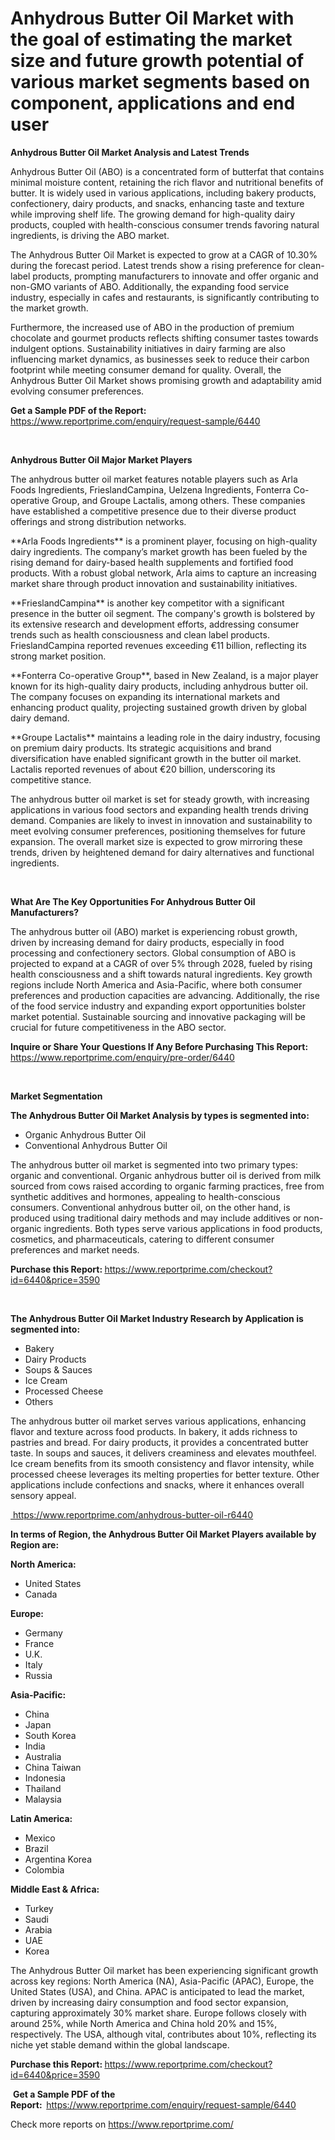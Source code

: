 <p><h1>Anhydrous Butter Oil Market with the goal of estimating the market size and future growth potential of various market segments based on component, applications and end user</h1></p><p><strong>Anhydrous Butter Oil Market Analysis and Latest Trends</strong></p>
<p><p>Anhydrous Butter Oil (ABO) is a concentrated form of butterfat that contains minimal moisture content, retaining the rich flavor and nutritional benefits of butter. It is widely used in various applications, including bakery products, confectionery, dairy products, and snacks, enhancing taste and texture while improving shelf life. The growing demand for high-quality dairy products, coupled with health-conscious consumer trends favoring natural ingredients, is driving the ABO market.</p><p>The Anhydrous Butter Oil Market is expected to grow at a CAGR of 10.30% during the forecast period. Latest trends show a rising preference for clean-label products, prompting manufacturers to innovate and offer organic and non-GMO variants of ABO. Additionally, the expanding food service industry, especially in cafes and restaurants, is significantly contributing to the market growth.</p><p>Furthermore, the increased use of ABO in the production of premium chocolate and gourmet products reflects shifting consumer tastes towards indulgent options. Sustainability initiatives in dairy farming are also influencing market dynamics, as businesses seek to reduce their carbon footprint while meeting consumer demand for quality. Overall, the Anhydrous Butter Oil Market shows promising growth and adaptability amid evolving consumer preferences.</p></p>
<p><strong>Get a Sample PDF of the Report:&nbsp;</strong> <a href="https://www.reportprime.com/enquiry/request-sample/6440?utm_campaign=2769&utm_medium=2&utm_source=Github&utm_content=ia&utm_term=19032025&utm_id=anhydrous-butter-oil">https://www.reportprime.com/enquiry/request-sample/6440</a></p>
<p>&nbsp;</p>
<p><strong>Anhydrous Butter Oil Major Market Players</strong></p>
<p><p>The anhydrous butter oil market features notable players such as Arla Foods Ingredients, FrieslandCampina, Uelzena Ingredients, Fonterra Co-operative Group, and Groupe Lactalis, among others. These companies have established a competitive presence due to their diverse product offerings and strong distribution networks.</p><p>**Arla Foods Ingredients** is a prominent player, focusing on high-quality dairy ingredients. The company’s market growth has been fueled by the rising demand for dairy-based health supplements and fortified food products. With a robust global network, Arla aims to capture an increasing market share through product innovation and sustainability initiatives.</p><p>**FrieslandCampina** is another key competitor with a significant presence in the butter oil segment. The company's growth is bolstered by its extensive research and development efforts, addressing consumer trends such as health consciousness and clean label products. FrieslandCampina reported revenues exceeding €11 billion, reflecting its strong market position.</p><p>**Fonterra Co-operative Group**, based in New Zealand, is a major player known for its high-quality dairy products, including anhydrous butter oil. The company focuses on expanding its international markets and enhancing product quality, projecting sustained growth driven by global dairy demand.</p><p>**Groupe Lactalis** maintains a leading role in the dairy industry, focusing on premium dairy products. Its strategic acquisitions and brand diversification have enabled significant growth in the butter oil market. Lactalis reported revenues of about €20 billion, underscoring its competitive stance.</p><p>The anhydrous butter oil market is set for steady growth, with increasing applications in various food sectors and expanding health trends driving demand. Companies are likely to invest in innovation and sustainability to meet evolving consumer preferences, positioning themselves for future expansion. The overall market size is expected to grow mirroring these trends, driven by heightened demand for dairy alternatives and functional ingredients.</p></p>
<p>&nbsp;</p>
<p><strong>What Are The Key Opportunities For Anhydrous Butter Oil Manufacturers?</strong></p>
<p><p>The anhydrous butter oil (ABO) market is experiencing robust growth, driven by increasing demand for dairy products, especially in food processing and confectionery sectors. Global consumption of ABO is projected to expand at a CAGR of over 5% through 2028, fueled by rising health consciousness and a shift towards natural ingredients. Key growth regions include North America and Asia-Pacific, where both consumer preferences and production capacities are advancing. Additionally, the rise of the food service industry and expanding export opportunities bolster market potential. Sustainable sourcing and innovative packaging will be crucial for future competitiveness in the ABO sector.</p></p>
<p><strong>Inquire or Share Your Questions If Any Before Purchasing This Report:</strong> <a href="https://www.reportprime.com/enquiry/pre-order/6440?utm_campaign=2769&utm_medium=2&utm_source=Github&utm_content=ia&utm_term=19032025&utm_id=anhydrous-butter-oil">https://www.reportprime.com/enquiry/pre-order/6440</a></p>
<p>&nbsp;</p>
<p><strong>Market Segmentation</strong></p>
<p><strong>The Anhydrous Butter Oil Market Analysis by types is segmented into:</strong></p>
<p><ul><li>Organic Anhydrous Butter Oil</li><li>Conventional Anhydrous Butter Oil</li></ul></p>
<p><p>The anhydrous butter oil market is segmented into two primary types: organic and conventional. Organic anhydrous butter oil is derived from milk sourced from cows raised according to organic farming practices, free from synthetic additives and hormones, appealing to health-conscious consumers. Conventional anhydrous butter oil, on the other hand, is produced using traditional dairy methods and may include additives or non-organic ingredients. Both types serve various applications in food products, cosmetics, and pharmaceuticals, catering to different consumer preferences and market needs.</p></p>
<p><strong>Purchase this Report:&nbsp;</strong><a href="https://www.reportprime.com/checkout?id=6440&price=3590&utm_campaign=2769&utm_medium=2&utm_source=Github&utm_content=ia&utm_term=19032025&utm_id=anhydrous-butter-oil">https://www.reportprime.com/checkout?id=6440&price=3590</a></p>
<p>&nbsp;</p>
<p><strong>The Anhydrous Butter Oil Market Industry Research by Application is segmented into:</strong></p>
<p><ul><li>Bakery</li><li>Dairy Products</li><li>Soups & Sauces</li><li>Ice Cream</li><li>Processed Cheese</li><li>Others</li></ul></p>
<p><p>The anhydrous butter oil market serves various applications, enhancing flavor and texture across food products. In bakery, it adds richness to pastries and bread. For dairy products, it provides a concentrated butter taste. In soups and sauces, it delivers creaminess and elevates mouthfeel. Ice cream benefits from its smooth consistency and flavor intensity, while processed cheese leverages its melting properties for better texture. Other applications include confections and snacks, where it enhances overall sensory appeal.</p></p>
<p><a href="https://www.reportprime.com/anhydrous-butter-oil-r6440?utm_campaign=2769&utm_medium=2&utm_source=Github&utm_content=ia&utm_term=19032025&utm_id=anhydrous-butter-oil">&nbsp;https://www.reportprime.com/anhydrous-butter-oil-r6440</a></p>
<p><strong>In terms of Region, the Anhydrous Butter Oil Market Players available by Region are:</strong></p>
<p>
    <p> <strong> North America: </strong>
        <ul>
            <li>United States</li>
            <li>Canada</li>
        </ul>
        </p> 
    <p> <strong> Europe: </strong>
        <ul>
            <li>Germany</li>
            <li>France</li>
            <li>U.K.</li>
            <li>Italy</li>
            <li>Russia</li>
        </ul>
        </p> 
    <p> <strong> Asia-Pacific: </strong>
        <ul>
            <li>China</li>
            <li>Japan</li>
            <li>South Korea</li>
            <li>India</li>
            <li>Australia</li>
            <li>China Taiwan</li>
            <li>Indonesia</li>
            <li>Thailand</li>
            <li>Malaysia</li>
        </ul>
        </p> 
    <p> <strong> Latin America: </strong>
        <ul>
            <li>Mexico</li>
            <li>Brazil</li>
            <li>Argentina Korea</li>
            <li>Colombia</li>
        </ul>
        </p> 
    <p> <strong> Middle East & Africa: </strong>
        <ul>
            <li>Turkey</li>
            <li>Saudi</li>
            <li>Arabia</li>
            <li>UAE</li>
            <li>Korea</li>
        </ul>
    </p>
    </p>
<p><p>The Anhydrous Butter Oil market has been experiencing significant growth across key regions: North America (NA), Asia-Pacific (APAC), Europe, the United States (USA), and China. APAC is anticipated to lead the market, driven by increasing dairy consumption and food sector expansion, capturing approximately 30% market share. Europe follows closely with around 25%, while North America and China hold 20% and 15%, respectively. The USA, although vital, contributes about 10%, reflecting its niche yet stable demand within the global landscape.</p></p>
<p><strong>Purchase this Report: </strong><a href="https://www.reportprime.com/checkout?id=6440&price=3590&utm_campaign=2769&utm_medium=2&utm_source=Github&utm_content=ia&utm_term=19032025&utm_id=anhydrous-butter-oil">https://www.reportprime.com/checkout?id=6440&price=3590</a></p>
<p>&nbsp;<strong>Get a Sample PDF of the Report:&nbsp;&nbsp;</strong><a href="https://www.reportprime.com/enquiry/request-sample/6440?utm_campaign=2769&utm_medium=2&utm_source=Github&utm_content=ia&utm_term=19032025&utm_id=anhydrous-butter-oil">https://www.reportprime.com/enquiry/request-sample/6440</a></p>
<p><strong></strong></p>
<p>Check more reports on <a href="https://www.reportprime.com/?utm_campaign=2769&utm_medium=2&utm_source=Github&utm_content=ia&utm_term=19032025&utm_id=anhydrous-butter-oil">https://www.reportprime.com/</a></p>